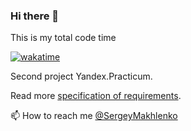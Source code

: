 ### Hi there 👋

This is my total code time

[![wakatime](https://wakatime.com/badge/github/mahlenko/unsplash-practicum.svg)](https://wakatime.com/badge/github/mahlenko/unsplash-practicum)

Second project Yandex.Practicum.

Read more [specification of requirements](./Specification.md).

📫 How to reach me [@SergeyMakhlenko](https://t.me/sergeymakhlenko)